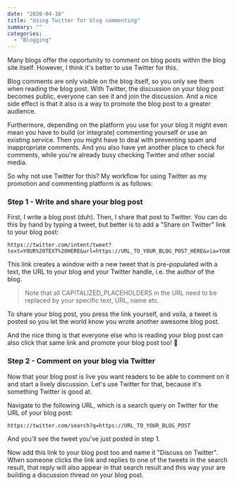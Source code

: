 ```yaml
---
date: "2020-04-18"
title: "Using Twitter for blog commenting"
summary: ""
categories:
  - "Blogging"
---
```


Many blogs offer the opportunity to comment on blog posts within the blog site itself. However, I think it's better to use Twitter for this.

Blog comments are only visible on the blog itself, so you only see them when reading the blog post. With Twitter, the discussion on your blog post becomes public, everyone can see it and join the discussion. And a nice side effect is that it also is a way to promote the blog post to a greater audience.

Furthermore, depending on the platform you use for your blog it might even mean you have to build (or integrate) commenting yourself or use an existing service. Then you might have to deal with preventing spam and inappropriate comments. And you also have yet another place to check for comments, while you're already busy checking Twitter and other social media.

So why not use Twitter for this? My workflow for using Twitter as my promotion and commenting platform is as follows:

### Step 1 - Write and share your blog post

First, I write a blog post (duh). Then, I share that post to Twitter. You can do this by hand by typing a tweet, but better is to add a "Share on Twitter" link to your blog post:

```
https://twitter.com/intent/tweet?text=YOUR%20TEXT%20HERE&url=https://URL_TO_YOUR_BLOG_POST_HERE&via=YOUR_TWITTER_HANDLE
```

This link creates a window with a new tweet that is pre-populated with a text, the URL to your blog and your Twitter handle, i.e. the author of the blog.

> Note that all CAPITALIZED_PLACEHOLDERS in the URL need to be replaced by your specific text, URL, name etc.

To share your blog post, you press the link yourself, and voila, a tweet is posted so you let the world know you wrote another awesome blog post.

And the nice thing is that everyone else who is reading your blog post can also click that same link and promote your blog post too! 💯

### Step 2 - Comment on your blog via Twitter

Now that your blog post is live you want readers to be able to comment on it and start a lively discussion. Let's use Twitter for that, because it's something Twitter is good at.

Navigate to the following URL, which is a search query on Twitter for the URL of your blog post:

```
https://twitter.com/search?q=https://URL_TO_YOUR_BLOG_POST
```

And you'll see the tweet you've just posted in step 1.

Now add this link to your blog post too and name it "Discuss on Twitter". When someone clicks the link and replies to one of the tweets in the search result, that reply will also appear in that search result and this way your are building a discussion thread on your blog post.

